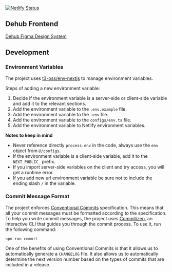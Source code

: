 [![Netlify Status](https://api.netlify.com/api/v1/badges/bece18c2-2495-4248-a6f6-62792c2ec8f3/deploy-status)](https://app.netlify.com/sites/dehub-frontend/deploys)

## Dehub Frontend

[Dehub Figma Design System](https://www.figma.com/design/vQyUQzckQ7rQzRYpwBqgaL/Dehub-Design-System)

## Development

### Environment Variables

The project uses [t3-oss/env-nextjs](https://github.com/t3-oss/env-nextjs) to manage environment variables.

Steps of adding a new environment variable:

1. Decide if the environment variable is a server-side or client-side variable and add it to the relevant sections.
2. Add the environment variable to the `.env.example` file.
3. Add the environment variable to the `.env` file.
4. Add the environment variable to the `configs/env.ts` file.
5. Add the environment variable to Netlify environment variables.

**Notes to keep in mind**

- Never reference directly `process.env` in the code, always use the `env` object from `@/configs`.
- If the environment variable is a client-side variable, add it to the `NEXT_PUBLIC_` prefix.
- If you import server-side variables on the client and try access, you will get a runtime error.
- If you add new url environment variable be sure not to include the ending slash `/` in the variable.

### Commit Message Format

The project enforces [Conventional Commits](https://www.conventionalcommits.org/) specification. This means that all your commit messages must be formatted according to the specification. To help you write commit messages, the project uses [Commitizen](https://github.com/commitizen/cz-cli), an interactive CLI that guides you through the commit process. To use it, run the following command:

```shell
npm run commit
```

One of the benefits of using Conventional Commits is that it allows us to automatically generate a `CHANGELOG` file. It also allows us to automatically determine the next version number based on the types of commits that are included in a release.
